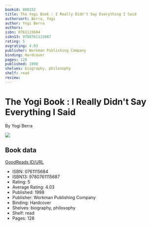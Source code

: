 ```yaml
---
bookid: 808152
title: The Yogi Book : I Really Didn't Say Everything I Said
authorsort: Berra, Yogi
author: Yogi Berra
authors: 
isbn: 0761115684
isbn13: 9780761115687
rating: 5
avgrating: 4.03
publisher: Workman Publishing Company
binding: Hardcover
pages: 128
published: 1998
shelves: biography, philosophy
shelf: read
review: 
---
```


# The Yogi Book : I Really Didn't Say Everything I Said

By Yogi Berra

![](https://i.gr-assets.com/images/S/compressed.photo.goodreads.com/books/1387703014l/808152.jpg)

## Book data

[GoodReads ID/URL](https://www.goodreads.com/book/show/808152)

- ISBN: 0761115684
- ISBN13: 9780761115687
- Rating: 5
- Average Rating: 4.03
- Published: 1998
- Publisher: Workman Publishing Company
- Binding: Hardcover
- Shelves: biography, philosophy
- Shelf: read
- Pages: 128

